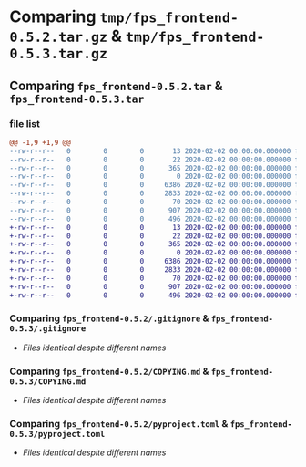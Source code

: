 # Comparing `tmp/fps_frontend-0.5.2.tar.gz` & `tmp/fps_frontend-0.5.3.tar.gz`

## Comparing `fps_frontend-0.5.2.tar` & `fps_frontend-0.5.3.tar`

### file list

```diff
@@ -1,9 +1,9 @@
--rw-r--r--   0        0        0       13 2020-02-02 00:00:00.000000 fps_frontend-0.5.2/MANIFEST.in
--rw-r--r--   0        0        0       22 2020-02-02 00:00:00.000000 fps_frontend-0.5.2/fps_frontend/__init__.py
--rw-r--r--   0        0        0      365 2020-02-02 00:00:00.000000 fps_frontend-0.5.2/fps_frontend/main.py
--rw-r--r--   0        0        0        0 2020-02-02 00:00:00.000000 fps_frontend-0.5.2/fps_frontend/py.typed
--rw-r--r--   0        0        0     6386 2020-02-02 00:00:00.000000 fps_frontend-0.5.2/.gitignore
--rw-r--r--   0        0        0     2833 2020-02-02 00:00:00.000000 fps_frontend-0.5.2/COPYING.md
--rw-r--r--   0        0        0       70 2020-02-02 00:00:00.000000 fps_frontend-0.5.2/README.md
--rw-r--r--   0        0        0      907 2020-02-02 00:00:00.000000 fps_frontend-0.5.2/pyproject.toml
--rw-r--r--   0        0        0      496 2020-02-02 00:00:00.000000 fps_frontend-0.5.2/PKG-INFO
+-rw-r--r--   0        0        0       13 2020-02-02 00:00:00.000000 fps_frontend-0.5.3/MANIFEST.in
+-rw-r--r--   0        0        0       22 2020-02-02 00:00:00.000000 fps_frontend-0.5.3/fps_frontend/__init__.py
+-rw-r--r--   0        0        0      365 2020-02-02 00:00:00.000000 fps_frontend-0.5.3/fps_frontend/main.py
+-rw-r--r--   0        0        0        0 2020-02-02 00:00:00.000000 fps_frontend-0.5.3/fps_frontend/py.typed
+-rw-r--r--   0        0        0     6386 2020-02-02 00:00:00.000000 fps_frontend-0.5.3/.gitignore
+-rw-r--r--   0        0        0     2833 2020-02-02 00:00:00.000000 fps_frontend-0.5.3/COPYING.md
+-rw-r--r--   0        0        0       70 2020-02-02 00:00:00.000000 fps_frontend-0.5.3/README.md
+-rw-r--r--   0        0        0      907 2020-02-02 00:00:00.000000 fps_frontend-0.5.3/pyproject.toml
+-rw-r--r--   0        0        0      496 2020-02-02 00:00:00.000000 fps_frontend-0.5.3/PKG-INFO
```

### Comparing `fps_frontend-0.5.2/.gitignore` & `fps_frontend-0.5.3/.gitignore`

 * *Files identical despite different names*

### Comparing `fps_frontend-0.5.2/COPYING.md` & `fps_frontend-0.5.3/COPYING.md`

 * *Files identical despite different names*

### Comparing `fps_frontend-0.5.2/pyproject.toml` & `fps_frontend-0.5.3/pyproject.toml`

 * *Files identical despite different names*

